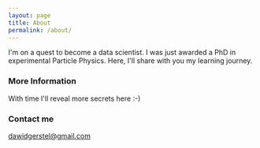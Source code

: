 ```yaml
---
layout: page
title: About
permalink: /about/
---
```


I'm on a quest to become a data scientist. I was just awarded a PhD in experimental Particle Physics.
Here, I'll share with you my learning journey. 

### More Information

With time I'll reveal more secrets here :-)

### Contact me

[dawidgerstel@gmail.com](mailto:dawidgerstel@gmail.com)
